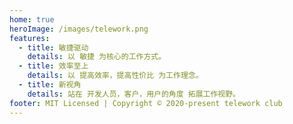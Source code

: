 ```yaml
---
home: true
heroImage: /images/telework.png
features:
  - title: 敏捷驱动
    details: 以 敏捷 为核心的工作方式。
  - title: 效率至上
    details: 以 提高效率，提高性价比 为工作理念。
  - title: 新视角
    details: 站在 开发人员，客户，用户的角度 拓展工作视野。
footer: MIT Licensed | Copyright © 2020-present telework club
---
```


<RoleLinks/>